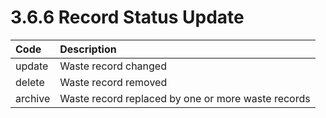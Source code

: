 3.6.6 Record Status Update
=
|Code|Description|
|:-|:-|
|update|Waste record changed|
|delete|Waste record removed|
|archive|Waste record replaced by one or more waste records|
